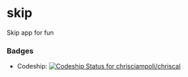 # skip
Skip app for fun
### Badges

* Codeship: [ ![Codeship Status for chrisciampoli/chriscal](https://codeship.com/projects/9bcd4220-9ee4-0132-92f5-56e0c71a690d/status?branch=master)](https://codeship.com/projects/64974)